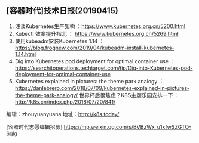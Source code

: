 ## [容器时代]技术日报(20190415)

1. 浅谈Kubernetes生产架构 ：https://www.kubernetes.org.cn/5200.html
2. Kubectl 效率提升指北 ： https://www.kubernetes.org.cn/5269.html
3. 使用kubeadm安装Kubernetes 1.14 ： https://blog.frognew.com/2019/04/kubeadm-install-kubernetes-1.14.html
4. Dig into Kubernetes pod deployment for optimal container use ： https://searchitoperations.techtarget.com/tip/Dig-into-Kubernetes-pod-deployment-for-optimal-container-use
5. Kubernetes explained in pictures: the theme park analogy ： https://danlebrero.com/2018/07/09/kubernetes-explained-in-pictures-the-theme-park-analogy/
   世界杯后很焦虑？K8S主题乐园安排一下 ： http://k8s.cn/index.php/2018/07/20/841/

编辑：zhouyuanyuana
地址：http://k8s.today/

[容器时代志愿编辑招募] https://mp.weixin.qq.com/s/BVBzWx_u1xfwSZGTO-6qlg
